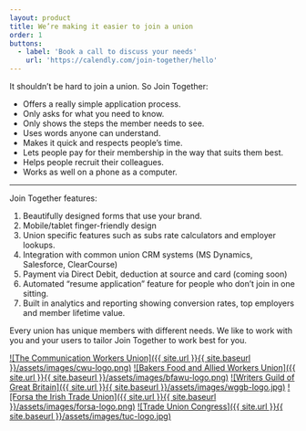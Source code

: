 ```yaml
---
layout: product
title: We’re making it easier to join a union
order: 1
buttons:
  - label: 'Book a call to discuss your needs'
    url: 'https://calendly.com/join-together/hello'
---
```


It shouldn’t be hard to join a union. So Join Together:

- Offers a really simple application process.
- Only asks for what you need to know.
- Only shows the steps the member needs to see.
- Uses words anyone can understand.
- Makes it quick and respects people’s time.
- Lets people pay for their membership in the way that suits them best.
- Helps people recruit their colleagues.
- Works as well on a phone as a computer.

---

Join Together features:

1. Beautifully designed forms that use your brand. 
2. Mobile/tablet finger-friendly design
3. Union specific features such as subs rate calculators and employer lookups.
4. Integration with common union CRM systems (MS Dynamics, Salesforce, ClearCourse)
5. Payment via Direct Debit, deduction at source and card (coming soon)
6. Automated “resume application” feature for people who don’t join in one sitting.
7. Built in analytics and reporting showing conversion rates, top employers and member lifetime value.

Every union has unique members with different needs. We like to work with you and your users to tailor Join Together to work best for you.

[![The Communication Workers Union]({{ site.url }}{{ site.baseurl }}/assets/images/cwu-logo.png)](https://www.cwu.org) 
[![Bakers Food and Allied Workers Union]({{ site.url }}{{ site.baseurl }}/assets/images/bfawu-logo.png)](https://www.bfawu.org) 
[![Writers Guild of Great Britain]({{ site.url }}{{ site.baseurl }}/assets/images/wggb-logo.jpg)](https://writersguild.org.uk) 
[![Forsa the Irish Trade Union]({{ site.url }}{{ site.baseurl }}/assets/images/forsa-logo.png)](https://www.forsa.ie) 
[![Trade Union Congress]({{ site.url }}{{ site.baseurl }}/assets/images/tuc-logo.jpg)](https://www.tuc.org.uk) 
